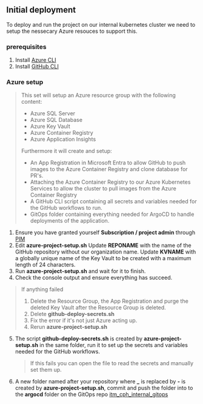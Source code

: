 ## Initial deployment

To deploy and run the project on our internal kubernetes cluster we need to setup the nessecary Azure resouces to support this.

### prerequisites

1. Install [Azure CLI](https://learn.microsoft.com/en-us/cli/azure/install-azure-cli)
2. Install [GitHub CLI](https://cli.github.com/)

### Azure setup 
> This set will setup an Azure resource group with the following content:
> - Azure SQL Server
> - Azure SQL Database
> - Azure Key Vault
> - Azure Container Registry
> - Azure Application Insights
> 
> Furthermore it will create and setup:
>  - An App Registration in Microsoft Entra to allow GitHub to push images to the Azure Container Registry and clone database for PR's.
>  -  Attaching the Azure Container Registry to our Azure Kubernetes Services to allow the cluster to pull images from the Azure Container Registry
>  - A GitHub CLI script containing all secrets and variables needed for the GitHub workflows to run.
>  - GitOps folder containing everything needed for ArgoCD to handle deployments of the application.
1. Ensure you have granted yourself **Subscription / project admin** through [PIM](https://aka.ms/pim)
2. Edit **azure-project-setup.sh**
Update **REPONAME** with the name of the GitHub repository without our organization name.
Update   **KVNAME** with a globally unique name of the Key Vault to be created with a maximum length of 24 characters.
3. Run **azure-project-setup.sh** and wait for it to finish.
4. Check the console output and ensure everything has succeed.

> If anything failed
> 1. Delete the Resource Group, the App Registration and purge the deleted Key Vault after the Resource Group is deleted.
> 2. Delete **github-deploy-secrets.sh**
> 2. Fix the error if it's not just Azure acting up.
> 3. Rerun **azure-project-setup.sh**

5.  The script **github-deploy-secrets.sh** is created by **azure-project-setup.sh** in the same folder, run it to set up the secrets and variables needed for the GitHub workflows.
	> If this fails you can open the file to read the secrets and manually set them up.
6. A new folder named after your repository where **_** is replaced by **-** is created by **azure-project-setup.sh**, commit and push the folder into to the **argocd** folder on the GitOps repo [itm_cph_internal_gitops](https://github.com/it-minds/itm_cph_internal_gitops/tree/main)